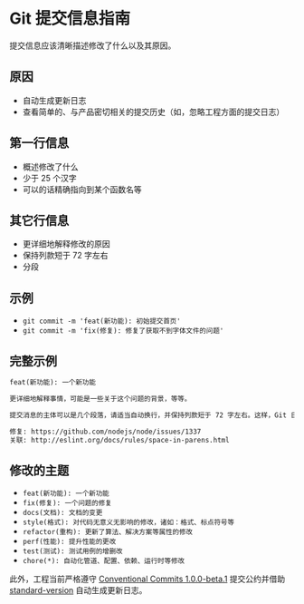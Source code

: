# Git 提交信息指南

提交信息应该清晰描述修改了什么以及其原因。

## 原因

- 自动生成更新日志
- 查看简单的、与产品密切相关的提交历史（如，忽略工程方面的提交日志）

## 第一行信息
- 概述修改了什么
- 少于 25 个汉字
- 可以的话精确指向到某个函数名等

## 其它行信息
- 更详细地解释修改的原因
- 保持列款短于 72 字左右
- 分段

## 示例
- `git commit -m 'feat(新功能): 初始提交首页'`
- `git commit -m 'fix(修复): 修复了获取不到字体文件的问题'`

## 完整示例

```txt
feat(新功能): 一个新功能

更详细地解释事情，可能是一些关于这个问题的背景，等等。

提交消息的主体可以是几个段落，请适当自动换行，并保持列款短于 72 字左右。这样，Git 日志展示的东西是有缩进的。

修复: https://github.com/nodejs/node/issues/1337
关联: http://eslint.org/docs/rules/space-in-parens.html
```

## 修改的主题

- `feat(新功能): 一个新功能`
- `fix(修复): 一个问题的修复`
- `docs(文档): 文档的变更`
- `style(格式): 对代码无意义无影响的修改，诸如：格式、标点符号等`
- `refactor(重构): 更新了算法、解决方案等属性的修改`
- `perf(性能): 提升性能的更改`
- `test(测试): 测试用例的增删改`
- `chore(*): 自动化管道、配置、依赖、运行时等修改`

此外，工程当前严格遵守 [Conventional Commits 1.0.0-beta.1](https://conventionalcommits.org/) 提交公约并借助 [standard-version](https://github.com/conventional-changelog/standard-version) 自动生成更新日志。

